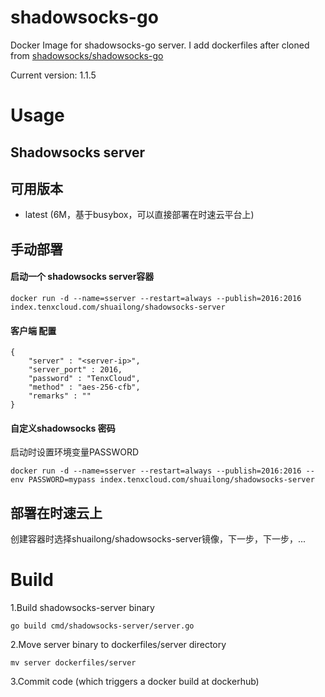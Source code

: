 # shadowsocks-go

Docker Image for shadowsocks-go server.  I add dockerfiles after cloned from [shadowsocks/shadowsocks-go](https://github.com/shadowsocks/shadowsocks-go)

Current version: 1.1.5

# Usage

## Shadowsocks server

## 可用版本
*  latest (6M，基于busybox，可以直接部署在时速云平台上) 

## 手动部署
#### 启动一个 shadowsocks server容器
```
docker run -d --name=sserver --restart=always --publish=2016:2016 index.tenxcloud.com/shuailong/shadowsocks-server
```
#### 客户端 配置
```
{
    "server" : "<server-ip>",
    "server_port" : 2016,
    "password" : "TenxCloud",
    "method" : "aes-256-cfb",
    "remarks" : ""
}
```
#### 自定义shadowsocks 密码
启动时设置环境变量PASSWORD
```
docker run -d --name=sserver --restart=always --publish=2016:2016 --env PASSWORD=mypass index.tenxcloud.com/shuailong/shadowsocks-server
```
## 部署在时速云上
创建容器时选择shuailong/shadowsocks-server镜像，下一步，下一步，...

# Build

1.Build shadowsocks-server binary
```
go build cmd/shadowsocks-server/server.go
```
2.Move server binary to dockerfiles/server directory
```
mv server dockerfiles/server
```
3.Commit code (which triggers a docker build at dockerhub)
